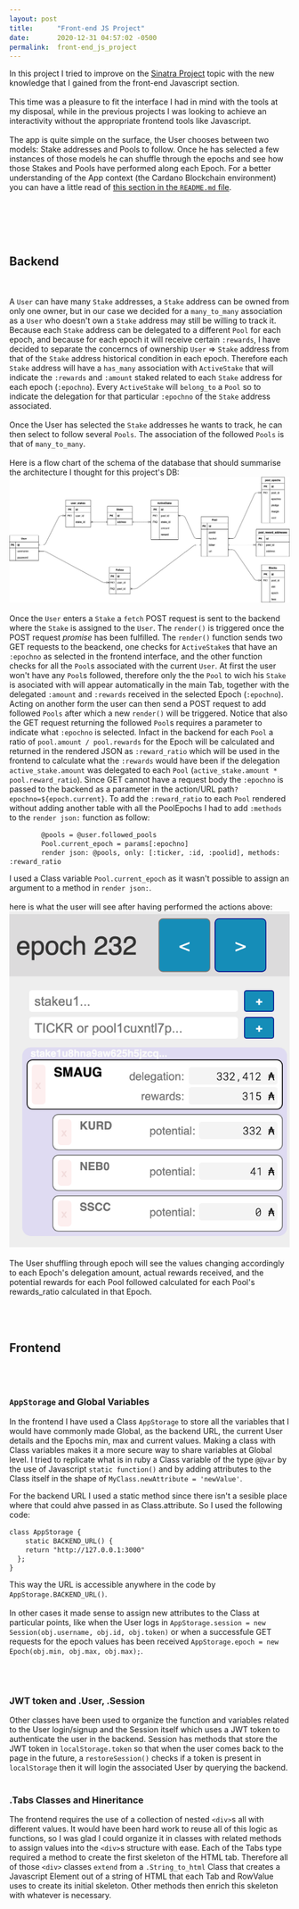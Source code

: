 ```yaml
---
layout: post
title:      "Front-end JS Project"
date:       2020-12-31 04:57:02 -0500
permalink:  front-end_js_project
---
```


In this project I tried to improve on the [Sinatra Project](https://askbid.github.io/engaging_with_activerecord) topic with the new knowledge that I gained from the front-end Javascript section.
<br><br>
This time was a pleasure to fit the interface I had in mind with the tools at my disposal, while in the previous projects I was looking to achieve an interactivity without the appropriate frontend tools like Javascript.
<br><br>
The app is quite simple on the surface, the User chooses between two models: Stake addresses and Pools to follow. Once he has selected a few instances of those models he can shuffle through the epochs and see how those Stakes and Pools have performed along each Epoch.
For a better understanding of the App context (the Cardano Blockchain environment) you can have a little read of [this section in the `README.md` file](https://github.com/AskBid/delegation-explorer#about-cardano-delegations).

<br><br><br><br>
## Backend
<br><br>
A `User` can have many `Stake` addresses, a `Stake` address can be owned from only one owner, but in our case we decided for a `many_to_many` association as a `User` who doesn't own a `Stake` address may still be willing to track it.
Because each `Stake` address can be delegated to a different `Pool` for each epoch, and because for each epoch it will receive certain `:rewards`, I have decided to separate the concerncs of ownership `User` => `Stake` address from that of the `Stake` address historical condition in each epoch. Therefore each `Stake` address will have a `has_many` association with `ActiveStake` that will indicate the `:rewards` and `:amount` staked related to each `Stake` address for each epoch (`:epochno`). Every `ActiveStake` will `belong_to` a `Pool` so to indicate the delegation for that particular `:epochno` of the `Stake` address associated. 
<br><br>
Once the User has selected the `Stake` addresses he wants to track, he can then select to follow several `Pools`. The association of the followed `Pools` is that of `many_to_many`. 
<br><br>
Here is a flow chart of the schema of the database that should summarise the architecture I thought for this project's DB:
![](https://raw.githubusercontent.com/AskBid/delegation-explorer/main/fow-chart.jpg)
<br><br>
Once the `User` enters a `Stake` a `fetch` POST request is sent to the backend where the `Stake` is assigned to the `User`. The `render()` is triggered once the POST request *promise* has been fulfilled. 
The `render()` function sends two GET requests to the beackend, one checks for `ActiveStake`s that have an `:epochno` as selected in the frontend interface, and the other function checks for all the `Pool`s associated with the current `User`.
At first the user won't have any `Pool`s followed, therefore only the the `Pool` to wich his `Stake` is asociated with will appear automatically in the main Tab, together with the delegated `:amount` and `:rewards` received in the selected Epoch (`:epochno`).
Acting on another form the user can then send a POST request to add followed `Pools` after which a new `render()` will be triggered.
Notice that also the GET request returning the followed `Pool`s requires a parameter to indicate what `:epochno` is selected. Infact in the backend for each `Pool` a ratio of `pool.amount / pool.rewards` for the Epoch will be calculated and returned in the rendered JSON as `:reward_ratio` which will be used in the frontend to calculate what the `:rewards` would have been if the delegation `active_stake.amount` was delegated to each `Pool` (`active_stake.amount * pool.reward_ratio`).
Since GET cannot have a request body the `:epochno` is passed to the backend as  a parameter in the action/URL path`?epochno=${epoch.current}`.
To add the `:reward_ratio` to each `Pool` rendered without adding another table with all the PoolEpochs I had to add `:methods` to the `render json:` function as follow:
```
        @pools = @user.followed_pools
        Pool.current_epoch = params[:epochno]
        render json: @pools, only: [:ticker, :id, :poolid], methods: :reward_ratio
```
I used a Class variable `Pool.current_epoch` as it wasn't possible to assign an argument to a method in `render json:`.
<br><br>
here is what the user will see after having performed the actions above:
![](https://raw.githubusercontent.com/AskBid/delegation-explorer/main/screengrab_demo.png)
<br><br>
The User shuffling through epoch will see the values changing accordingly to each Epoch's delegation amount, actual rewards received, and the potential rewards for each Pool followed calculated for each Pool's rewards_ratio calculated in that Epoch.
<br>
<br>
<br>
<br>
## Frontend
<br><br>
### `AppStorage` and Global Variables
In the frontend I have used a Class `AppStorage` to store all the variables that I would have commonly made Global, as the backend URL, the current User details and the Epochs min, max and current values.
Making a class with Class variables makes it a more secure way to share variables at Global level. I tried to replicate what is in ruby a Class variable of the type `@@var` by the use of Javascript `static function()` and by adding attributes to the Class itself in the shape of `MyClass.newAttribute = 'newValue'`.

For the backend URL I used a static method since there isn't a sesible place where that could ahve passed in as Class.attribute. So I used the following code:
```
class AppStorage {
	static BACKEND_URL() {
    return "http://127.0.0.1:3000"
  };
}
```
This way the URL is accessible anywhere in the code by `AppStorage.BACKEND_URL()`.
<br><br>
In other cases it made sense to assign new attributes to the Class at particular points, like when the User logs in `AppStorage.session = new Session(obj.username, obj.id, obj.token)` or when a successfule GET requests for the epoch values has been received `AppStorage.epoch = new Epoch(obj.min, obj.max, obj.max);`.

<br><br>
### JWT token and .User, .Session
Other classes have been used to organize the function and variables related to the User login/signup and the Session itself which uses a JWT token to authenticate the user in the backend. Session has methods that store the JWT token in `localStorage.token` so that when the user comes back to the page in the future, a `restoreSession()`  checks if a token is present in `localStorage` then it will login the associated User by querying the backend.
<br><br>
### .Tabs Classes and Hineritance
The frontend requires the use of a collection of nested `<div>`s all with different values. It would have been hard work to reuse all of this logic as functions, so I was glad I could organize it in classes with related methods to assign values into the `<div>`s structure with ease.
Each of the Tabs type required a method to create the first skeleton of the HTML tab. Therefore all of those `<div>` classes `extend` from a `.String_to_html` Class that creates a Javascript Element out of a string of HTML that each Tab and RowValue uses to create its initial skeleton. Other methods then enrich this skeleton with whatever is necessary.



